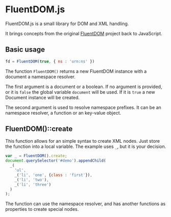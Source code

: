 FluentDOM.js
============

FluentDOM.js is a small library for DOM and XML handling.

It brings concepts from the original [FluentDOM](http://fluentdom.org) project back to JavaScript.

Basic usage
-----------

```javascript
fd = FluentDOM(true, { ns : 'urn:ns' })
```

The function `FluentDOM()` returns a new FluentDOM instance with a document a namespace resolver.

The first argument is a document or a boolean. If no argument is provided, or it is `false` the global variable
`document` will be used. If it is `true` a new Document instance will be created.

The second argument is used to resolve namespace prefixes. It can be an namespace resolver, a function
or an key-value object.

FluentDOM()::create
-------------------

This function allows for an simple syntax to create XML nodes. Just store the function into a local variable.
The example uses `_`, but it is your decision.

```javascript
var _ = FluentDOM().create;
document.querySelector('#demo').appendChild(
  _(
    'ul',
    _('li', 'one', {class : 'first'}),
    _('li', 'two'),
    _('li', 'three')
  )
);
```

The function can use the namespace resolver, and has another functions as properties to create special nodes.




